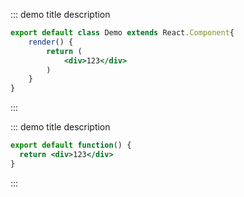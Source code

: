 ::: demo title
description

```jsx
export default class Demo extends React.Component{
    render() {
        return (
            <div>123</div>
        )
    }
}

```

:::

::: demo title
description

```jsx
export default function() {
  return <div>123</div>
}
```

:::

